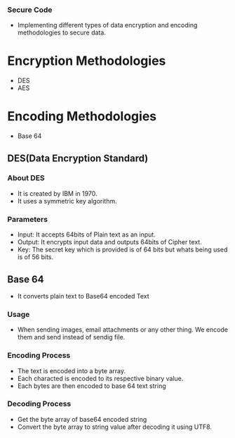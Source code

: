 ### Secure Code

- Implementing different types of data encryption and encoding methodologies to secure data.

# Encryption Methodologies
- DES
- AES

# Encoding Methodologies
- Base 64

## DES(Data Encryption Standard)

### About DES
- It is created by IBM in 1970.
- It uses a symmetric key algorithm.

### Parameters
- Input: It accepts 64bits of Plain text as an input.
- Output: It encrypts input data and outputs 64bits of Cipher text.
- Key: The secret key which is provided is of 64 bits but whats being used is of 56 bits.

## Base 64
- It converts plain text to Base64 encoded Text

### Usage
- When sending images, email attachments or any other thing. We encode them and send instead of sendig file.

### Encoding Process
- The text is encoded into a byte array.
- Each characted is encoded to its respective binary value.
- Each bytes are then encoded to base 64 text string

### Decoding Process
- Get the byte array of base64 encoded string
- Convert the byte array to string value after decoding it using UTF8.
